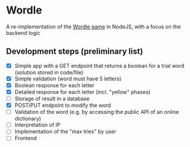 # Wordle

A re-implementation of the [Wordle game](https://www.nytimes.com/games/wordle/index.html) in NodeJS,
with a focus on the backend logic

## Development steps (preliminary list)

- [x] Simple app with a GET endpoint that returns a boolean for a trial word (solution stored in code/file)
- [x] Simple validation (word must have 5 letters)
- [x] Boolean response for each letter
- [x] Detailed response for each letter (incl. "yellow" phases)
- [ ] Storage of result in a database
- [x] POST/PUT endpoint to modify the word
- [ ] Validation of the word (e.g. by accessing the public API of an online dictionary)
- [ ] Interpretation of IP
- [ ] Implementation of the "max tries" by user
- [ ] Frontend
